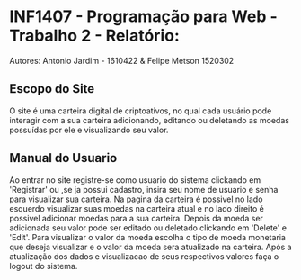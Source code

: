 # INF1407 - Programação para Web - Trabalho 2 - Relatório:

Autores: Antonio Jardim - 1610422 & Felipe Metson 1520302	

## Escopo do Site
O site é uma carteira digital de criptoativos, no qual cada usuário pode interagir com a sua carteira adicionando, editando ou deletando as moedas possuídas por ele e visualizando seu valor. 
	
## Manual do Usuario
Ao entrar no site registre-se como usuario do sistema clickando em 'Registrar' ou ,se ja possui cadastro, insira seu nome de usuario e senha para visualizar sua carteira. Na pagina da carteira é possivel no lado esquerdo visualizar suas moedas na carteira atual e no lado direito é possivel adicionar moedas para a sua carteira. Depois da moeda ser adicionada seu valor pode ser editado ou deletado clickando em 'Delete' e 'Edit'. Para visualizar o valor da moeda escolha o tipo de moeda monetaria que deseja visualizar e o valor da moeda sera atualizado na carteira. Após a atualização dos dados e visualizacao de seus respectivos valores faça o logout do sistema.
